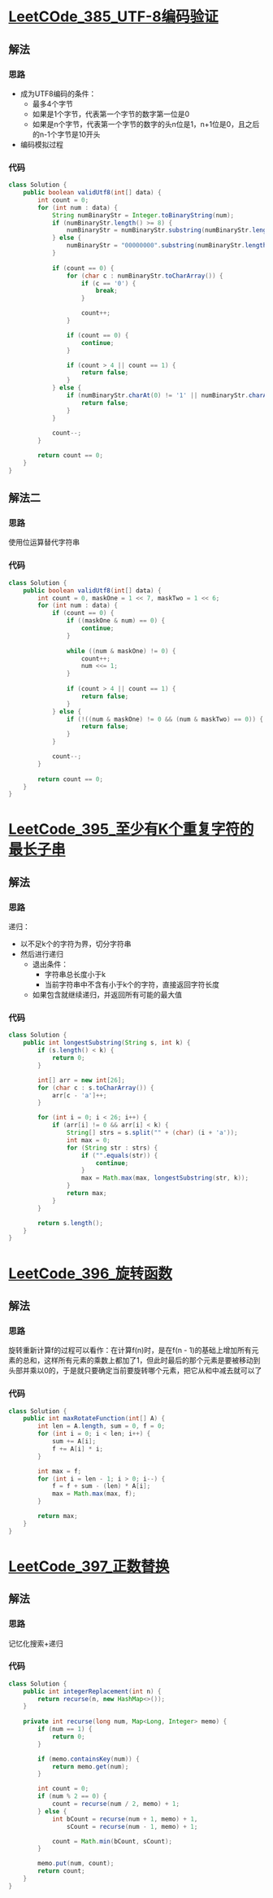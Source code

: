 # [LeetCOde_385_UTF-8编码验证](https://leetcode-cn.com/problems/utf-8-validation/)
## 解法
### 思路
- 成为UTF8编码的条件：
    - 最多4个字节
    - 如果是1个字节，代表第一个字节的数字第一位是0
    - 如果是n个字节，代表第一个字节的数字的头n位是1，n+1位是0，且之后的n-1个字节是10开头
- 编码模拟过程
### 代码
```java
class Solution {
    public boolean validUtf8(int[] data) {
        int count = 0;
        for (int num : data) {
            String numBinaryStr = Integer.toBinaryString(num);
            if (numBinaryStr.length() >= 8) {
                numBinaryStr = numBinaryStr.substring(numBinaryStr.length() - 8);
            } else {
                numBinaryStr = "00000000".substring(numBinaryStr.length() % 8) + numBinaryStr;
            }
            
            if (count == 0) {
                for (char c : numBinaryStr.toCharArray()) {
                    if (c == '0') {
                        break;
                    }

                    count++;
                }

                if (count == 0) {
                    continue;
                }

                if (count > 4 || count == 1) {
                    return false;
                }
            } else {
                if (numBinaryStr.charAt(0) != '1' || numBinaryStr.charAt(1) != '0') {
                    return false;
                }
            }
            
            count--;
        }

        return count == 0;
    }
}
```
## 解法二
### 思路
使用位运算替代字符串
### 代码
```java
class Solution {
    public boolean validUtf8(int[] data) {
        int count = 0, maskOne = 1 << 7, maskTwo = 1 << 6;
        for (int num : data) {
            if (count == 0) {
                if ((maskOne & num) == 0) {
                    continue;
                }
                
                while ((num & maskOne) != 0) {
                    count++;
                    num <<= 1;    
                }
                
                if (count > 4 || count == 1) {
                    return false;
                }
            } else {
                if (!((num & maskOne) != 0 && (num & maskTwo) == 0)) {
                    return false;
                }
            }

            count--;
        }
        
        return count == 0;
    }
}
```
# [LeetCode_395_至少有K个重复字符的最长子串](https://leetcode-cn.com/problems/longest-substring-with-at-least-k-repeating-characters/)
## 解法
### 思路
递归：
- 以不足k个的字符为界，切分字符串
- 然后进行递归
    - 退出条件：
        - 字符串总长度小于k
        - 当前字符串中不含有小于k个的字符，直接返回字符长度
    - 如果包含就继续递归，并返回所有可能的最大值
### 代码
```java
class Solution {
    public int longestSubstring(String s, int k) {
        if (s.length() < k) {
            return 0;
        }

        int[] arr = new int[26];
        for (char c : s.toCharArray()) {
            arr[c - 'a']++;
        }

        for (int i = 0; i < 26; i++) {
            if (arr[i] != 0 && arr[i] < k) {
                String[] strs = s.split("" + (char) (i + 'a'));
                int max = 0;
                for (String str : strs) {
                    if ("".equals(str)) {
                        continue;
                    }
                    max = Math.max(max, longestSubstring(str, k));
                }
                return max;
            }
        }

        return s.length();
    }
}
```
# [LeetCode_396_旋转函数](https://leetcode-cn.com/problems/rotate-function/)
## 解法
### 思路
旋转重新计算f的过程可以看作：在计算f(n)时，是在f(n - 1)的基础上增加所有元素的总和，这样所有元素的乘数上都加了1，但此时最后的那个元素是要被移动到头部并乘以0的，于是就只要确定当前要旋转哪个元素，把它从和中减去就可以了
### 代码
```java
class Solution {
    public int maxRotateFunction(int[] A) {
        int len = A.length, sum = 0, f = 0;
        for (int i = 0; i < len; i++) {
            sum += A[i];
            f += A[i] * i;
        }

        int max = f;
        for (int i = len - 1; i > 0; i--) {
            f = f + sum - (len) * A[i];
            max = Math.max(max, f);
        }

        return max;
    }
}
```
# [LeetCode_397_正数替换](https://leetcode-cn.com/problems/integer-replacement/)
## 解法
### 思路
记忆化搜索+递归
### 代码
```java
class Solution {
    public int integerReplacement(int n) {
        return recurse(n, new HashMap<>());
    }
    
    private int recurse(long num, Map<Long, Integer> memo) {
        if (num == 1) {
            return 0;
        }

        if (memo.containsKey(num)) {
            return memo.get(num);
        }

        int count = 0;
        if (num % 2 == 0) {
            count = recurse(num / 2, memo) + 1;
        } else {
            int bCount = recurse(num + 1, memo) + 1,
                sCount = recurse(num - 1, memo) + 1;

            count = Math.min(bCount, sCount);
        }

        memo.put(num, count);
        return count;
    }
}
```